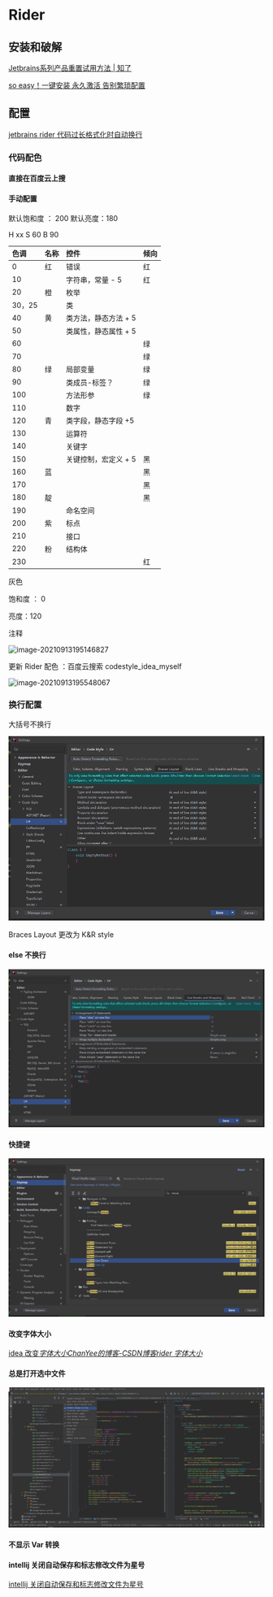 # Rider

## 安装和破解

[Jetbrains系列产品重置试用方法 | 知了](https://zhile.io/2020/11/18/jetbrains-eval-reset-da33a93d.html)

[so easy！一键安装 永久激活 告别繁琐配置](https://mp.weixin.qq.com/s/P80mKniggyygOLYRatm6Xg)

## 配置

[jetbrains rider 代码过长格式化时自动换行](https://blog.csdn.net/assassinsshadow/article/details/81184468)

### 代码配色

#### 直接在百度云上搜

#### 手动配置
默认饱和度 ： 200 默认亮度：180

H xx S 60 B 90

| 色调   | 名称 | 控件                 | 倾向 |
| :----- | :--- | :------------------- | :--- |
| 0      | 红   | 错误                 | 红   |
| 10     |      | 字符串，常量 - 5     | 红   |
| 20     | 橙   | 枚举                 |      |
| 30，25 |      | 类                   |      |
| 40     | 黄   | 类方法，静态方法 + 5 |      |
| 50     |      | 类属性，静态属性 + 5 |      |
| 60     |      |                      | 绿   |
| 70     |      |                      | 绿   |
| 80     | 绿   | 局部变量             | 绿   |
| 90     |      | 类成员-标签？        | 绿   |
| 100    |      | 方法形参             | 绿   |
| 110    |      | 数字                 |      |
| 120    | 青   | 类字段，静态字段 +5  |      |
| 130    |      | 运算符               |      |
| 140    |      | 关键字               |      |
| 150    |      | 关键控制，宏定义 + 5 | 黑   |
| 160    | 蓝   |                      | 黑   |
| 170    |      |                      | 黑   |
| 180    | 靛   |                      | 黑   |
| 190    |      | 命名空间             |      |
| 200    | 紫   | 标点                 |      |
| 210    |      | 接口                 |      |
| 220    | 粉   | 结构体               |      |
| 230    |      |                      | 红   |

灰色

饱和度 ： 0

亮度：120

注释

![image-20210913195146827](https://image-1253155090.cos.ap-nanjing.myqcloud.com/image-20210913195146827.png)

更新 Rider 配色 ：百度云搜索 codestyle\_idea\_myself

![image-20210913195548067](https://image-1253155090.cos.ap-nanjing.myqcloud.com/image-20210913195548067.png)

### 换行配置

大括号不换行

<img src="../.gitbook/assets/image-20211124112422416.png" alt="image-20211124112422416"  />

Braces Layout 更改为 K&R style

#### else 不换行

![image-20211124141751298](../.gitbook/assets/image-20211124141751298.png)

#### 快捷键

<img src="../.gitbook/assets/image-20211124134504133.png" alt="image-20211124134504133"  />

#### 改变字体大小

[idea 改变*字体大小*_ChanYee的博客-CSDN博客_*rider* *字体大小*](https://www.baidu.com/link?url=-SCQAPneO3prshBYvYNHdZN0DSL7oD94q-20imy8tBglk6UWqub5JKGWjWSFvR3hjuaVzPDcEVjR5inxRQ6JsQCYYBuoiD1ROWYwR2DvrcG&wd=&eqid=961cb35c00012a040000000661a07f7b)

#### 总是打开选中文件

![image-20211129112457130](../.gitbook/assets/image-20211129112457130.png)

#### 不显示 Var 转换

#### intellij 关闭自动保存和标志修改文件为星号

[intellij 关闭自动保存和标志修改文件为星号](https://blog.csdn.net/wangjun5159/article/details/55223630)